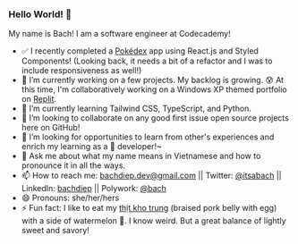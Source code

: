 ### Hello World! 👋

My name is Bach! I am a software engineer at Codecademy! 

- ✅ I recently completed a [Pokédex](https://bndiep.github.io/pokedex/) app using React.js and Styled Components! (Looking back, it needs a bit of a refactor and I was to include responsiveness as well!)
- 🔭 I’m currently working on a few projects. My backlog is growing. 😰 At this time, I'm collaboratively working on a Windows XP themed portfolio on [Replit](https://replit.com/@rmdpalo/Portfolio#src/components/MenuBar.js).
- 🌱 I’m currently learning Tailwind CSS, TypeScript, and Python.
- 👯 I’m looking to collaborate on any good first issue open source projects here on GitHub!
- 🤔 I’m looking for opportunities to learn from other's experiences and enrich my learning as a 🔰 developer!~
- 💬 Ask me about what my name means in Vietnamese and how to pronounce it in all the ways.
- 📫 How to reach me: bachdiep.dev@gmail.com || Twitter: [@itsabach](https://twitter.com/itsabach) || LinkedIn: [bachdiep](www.linkedin.com/in/bachdiep) || Polywork: [@bach](https://www.polywork.com/bach)
- 😄 Pronouns: she/her/hers
- ⚡ Fun fact: I like to eat my [thịt kho trung](https://en.wikipedia.org/wiki/Th%E1%BB%8Bt_kho_t%C3%A0u) (braised pork belly with egg) with a side of watermelon 🍉. I know weird. But a great balance of lightly sweet and savory!
